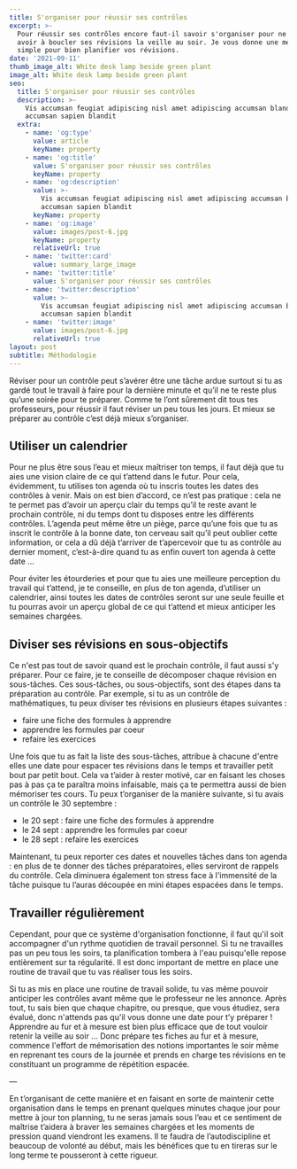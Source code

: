 ```yaml
---
title: S'organiser pour réussir ses contrôles
excerpt: >-
  Pour réussir ses contrôles encore faut-il savoir s'organiser pour ne jamais
  avoir à boucler ses révisions la veille au soir. Je vous donne une méthode
  simple pour bien planifier vos révisions.
date: '2021-09-11'
thumb_image_alt: White desk lamp beside green plant
image_alt: White desk lamp beside green plant
seo:
  title: S'organiser pour réussir ses contrôles
  description: >-
    Vis accumsan feugiat adipiscing nisl amet adipiscing accumsan blandit
    accumsan sapien blandit
  extra:
    - name: 'og:type'
      value: article
      keyName: property
    - name: 'og:title'
      value: S'organiser pour réussir ses contrôles
      keyName: property
    - name: 'og:description'
      value: >-
        Vis accumsan feugiat adipiscing nisl amet adipiscing accumsan blandit
        accumsan sapien blandit
      keyName: property
    - name: 'og:image'
      value: images/post-6.jpg
      keyName: property
      relativeUrl: true
    - name: 'twitter:card'
      value: summary_large_image
    - name: 'twitter:title'
      value: S'organiser pour réussir ses contrôles
    - name: 'twitter:description'
      value: >-
        Vis accumsan feugiat adipiscing nisl amet adipiscing accumsan blandit
        accumsan sapien blandit
    - name: 'twitter:image'
      value: images/post-6.jpg
      relativeUrl: true
layout: post
subtitle: Méthodologie
---
```


Réviser pour un contrôle peut s’avérer être une tâche ardue surtout si tu as gardé tout le travail à faire pour la dernière minute et qu’il ne te reste plus qu’une soirée pour te préparer. Comme te l’ont sûrement dit tous tes professeurs, pour réussir il faut réviser un peu tous les jours. Et mieux se préparer au contrôle c’est déjà mieux s’organiser. 

## Utiliser un calendrier 

Pour ne plus être sous l’eau et mieux maîtriser ton temps, il faut déjà que tu aies une vision claire de ce qui t’attend dans le futur. Pour cela, évidemment, tu utilises ton agenda où tu inscris toutes les dates des contrôles à venir. Mais on est bien d’accord, ce n’est pas pratique : cela ne te permet pas d’avoir un aperçu clair du temps qu’il te reste avant le prochain contrôle, ni du temps dont tu disposes entre les différents contrôles. L’agenda peut même être un piège, parce qu’une fois que tu as inscrit le contrôle à la bonne date, ton cerveau sait qu’il peut oublier cette information, or cela a dû déjà t’arriver de t’apercevoir que tu as contrôle au dernier moment, c’est-à-dire quand tu as enfin ouvert ton agenda à cette date … 

Pour éviter les étourderies et pour que tu aies une meilleure perception du travail qui t’attend, je te conseille, en plus de ton agenda, d’utiliser un calendrier, ainsi toutes les dates de contrôles seront sur une seule feuille et tu pourras avoir un aperçu global de ce qui t’attend et mieux anticiper les semaines chargées.  

## Diviser ses révisions en sous-objectifs 

Ce n'est pas tout de savoir quand est le prochain contrôle, il faut aussi s'y préparer. Pour ce faire, je te conseille de décomposer chaque révision en sous-tâches. Ces sous-tâches, ou sous-objectifs, sont des étapes dans ta préparation au contrôle. Par exemple, si tu as un contrôle de mathématiques, tu peux diviser tes révisions en plusieurs étapes suivantes : 

- faire une fiche des formules à apprendre
- apprendre les formules par coeur 
- refaire les exercices 

Une fois que tu as fait la liste des sous-tâches, attribue à chacune d'entre elles une date pour espacer tes révisions dans le temps et travailler petit bout par petit bout. Cela va t’aider à rester motivé, car en faisant les choses pas à pas ça te paraîtra moins infaisable, mais ça te permettra aussi de bien mémoriser tes cours. Tu peux t’organiser de la manière suivante, si tu avais un contrôle le 30 septembre :  

- le 20 sept : faire une fiche des formules à apprendre
- le 24 sept : apprendre les formules par coeur 
- le 28 sept : refaire les exercices 

Maintenant, tu peux reporter ces dates et nouvelles tâches dans ton agenda : en plus de te donner des tâches préparatoires, elles serviront de rappels du contrôle. Cela diminuera également ton stress face à l'immensité de la tâche puisque tu l’auras découpée en mini étapes espacées dans le temps. 

## Travailler régulièrement 

Cependant, pour que ce système d'organisation fonctionne, il faut qu'il soit accompagner d'un rythme quotidien de travail personnel. Si tu ne travailles pas un peu tous les soirs, ta planification tombera à l'eau puisqu'elle repose entièrement sur ta régularité. Il est donc important de mettre en place une routine de travail que tu vas réaliser tous les soirs. 

Si tu as mis en place une routine de travail solide, tu vas même pouvoir anticiper les contrôles avant même que le professeur ne les annonce. Après tout, tu sais bien que chaque chapitre, ou presque, que vous étudiez, sera évalué, donc n'attends pas qu'il vous donne une date pour t’y préparer ! Apprendre au fur et à mesure est bien plus efficace que de tout vouloir retenir la veille au soir ... Donc prépare tes fiches au fur et à mesure, commence l'effort de mémorisation des notions importantes le soir même en reprenant tes cours de la journée et prends en charge tes révisions en te constituant un programme de répétition espacée. 

—

En t’organisant de cette manière et en faisant en sorte de maintenir cette organisation dans le temps en prenant quelques minutes chaque jour pour mettre à jour ton planning, tu ne seras jamais sous l’eau et ce sentiment de maîtrise t’aidera à braver les semaines chargées et les moments de pression quand viendront les examens. Il te faudra de l’autodiscipline et beaucoup de volonté au début, mais les bénéfices que tu en tireras sur le long terme te pousseront à cette rigueur. 
